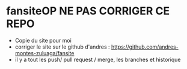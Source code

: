 # fansiteOP NE PAS CORRIGER CE REPO
- Copie du site pour moi
- corriger le site sur le github d'andres : https://github.com/andres-montes-zuluaga/fansite
- il y a tout les push/ pull request / merge, les branches et historique